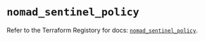 # `nomad_sentinel_policy`

Refer to the Terraform Registory for docs: [`nomad_sentinel_policy`](https://registry.terraform.io/providers/hashicorp/nomad/1.4.20/docs/resources/sentinel_policy).
